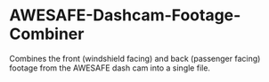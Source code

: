 # AWESAFE-Dashcam-Footage-Combiner
Combines the front (windshield facing) and back (passenger facing) footage from the AWESAFE dash cam into a single file.
